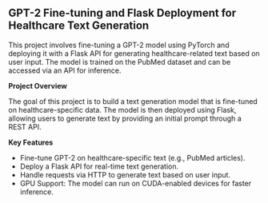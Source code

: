 ## GPT-2 Fine-tuning and Flask Deployment for Healthcare Text Generation

This project involves fine-tuning a GPT-2 model using PyTorch and deploying it with a Flask API for generating healthcare-related text based on user input. The model is trained on the PubMed dataset and can be accessed via an API for inference.

**Project Overview**

The goal of this project is to build a text generation model that is fine-tuned on healthcare-specific data. The model is then deployed using Flask, allowing users to generate text by providing an initial prompt through a REST API.

**Key Features**
* Fine-tune GPT-2 on healthcare-specific text (e.g., PubMed articles).
* Deploy a Flask API for real-time text generation.
* Handle requests via HTTP to generate text based on user input.
* GPU Support: The model can run on CUDA-enabled devices for faster inference.
